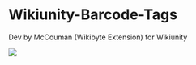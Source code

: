 Wikiunity-Barcode-Tags
======================

Dev by McCouman (Wikibyte Extension) for Wikiunity

<img src="https://raw.github.com/McCouman/Wikiunity-AdvertisingSitenotice/master/AdvertisingSitenotice/images/Start-wiki-logo.png">
